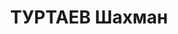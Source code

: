 ---
title: ТУРТАЕВ Шахман
description: "Род. в 1900, Карагандинская обл., Карсакпайский р-н, 4 аул, казах, обр.:\
  \ среднее. Проживал: Южно-Казахстанская (Чимкентская) обл., Чимкент. Инженер, Казхлоптрест.\
  \ \n  Арестован 20.11.1937. Обв. по ст. 58-11 УК РСФСР. Приговор: выездная сессия\
  \ ВК ВС СССР, 13.03.1938 – ВМН. \n  Реабилитирован ВК ВС СССР 20.04.1959"
---